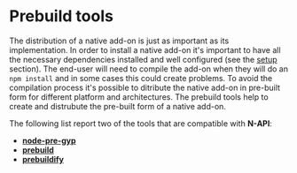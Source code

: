 # Prebuild tools

The distribution of a native add-on is just as important as its implementation.
In order to install a native add-on it's important to have all the necessary
dependencies installed and well configured (see the [setup](setup.md) section).
The end-user will need to compile the add-on when they will do an `npm install`
and in some cases this could create problems. To avoid the compilation process it's
possible to ditribute the native add-on in pre-built form for different platform
and architectures. The prebuild tools help to create and distrubute the pre-built
form of a native add-on.

The following list report two of the tools that are compatible with **N-API**:

- **[node-pre-gyp](https://www.npmjs.com/package/node-pre-gyp)**
- **[prebuild](https://www.npmjs.com/package/prebuild)**
- **[prebuildify](https://www.npmjs.com/package/prebuildify)**
